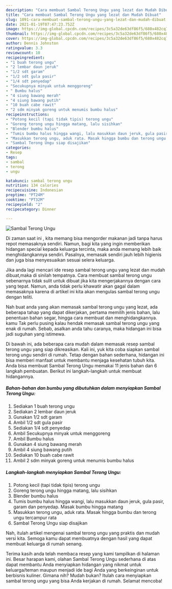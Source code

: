 ```yaml
---
description: "Cara membuat Sambal Terong Ungu yang lezat dan Mudah Dibuat"
title: "Cara membuat Sambal Terong Ungu yang lezat dan Mudah Dibuat"
slug: 1091-cara-membuat-sambal-terong-ungu-yang-lezat-dan-mudah-dibuat
date: 2021-01-19T07:47:23.752Z
image: https://img-global.cpcdn.com/recipes/3c5a32de63df86f5/680x482cq70/sambal-terong-ungu-foto-resep-utama.jpg
thumbnail: https://img-global.cpcdn.com/recipes/3c5a32de63df86f5/680x482cq70/sambal-terong-ungu-foto-resep-utama.jpg
cover: https://img-global.cpcdn.com/recipes/3c5a32de63df86f5/680x482cq70/sambal-terong-ungu-foto-resep-utama.jpg
author: Dennis Johnston
ratingvalue: 3.3
reviewcount: 10
recipeingredient:
- "1 buah terong ungu"
- "2 lembar daun jeruk"
- "1/2 sdt garam"
- "1/2 sdt gula pasir"
- "1/4 sdt penyedap"
- "Secukupnya minyak untuk menggoreng"
- " Bumbu halus"
- "4 siung bawang merah"
- "4 siung bawang putih"
- "10 buah cabe rawit"
- "2 sdm minyak goreng untuk menumis bumbu halus"
recipeinstructions:
- "Potong kecil (tapi tidak tipis) terong ungu"
- "Goreng terong ungu hingga matang, lalu sisihkan"
- "Blender bumbu halus"
- "Tumis bumbu halus hingga wangi, lalu masukkan daun jeruk, gula pasir, garam dan penyedap. Masak bumbu hingga matang"
- "Masukkan terong ungu, aduk rata. Masak hingga bumbu dan terong ungu tercampur rata"
- "Sambal Terong Ungu siap disajikan"
categories:
- Resep
tags:
- sambal
- terong
- ungu

katakunci: sambal terong ungu 
nutrition: 134 calories
recipecuisine: Indonesian
preptime: "PT24M"
cooktime: "PT32M"
recipeyield: "2"
recipecategory: Dinner

---
```



![Sambal Terong Ungu](https://img-global.cpcdn.com/recipes/3c5a32de63df86f5/680x482cq70/sambal-terong-ungu-foto-resep-utama.jpg)

Di zaman  saat ini , kita memang bisa mengorder makanan jadi tanpa harus repot memasaknya sendiri. Namun, bagi kita yang ingin memberikan hidangan special kepada keluarga tercinta, maka anda memang lebih baik menghidangkannya sendiri. Pasalnya, memasak sendiri jauh lebih higienis dan juga bisa menyesuaikan sesuai selera keluarga.

Jika anda lagi mencari ide resep sambal terong ungu yang lezat dan mudah dibuat,maka di sinilah tempatnya. Cara membuat sambal terong ungu  sebenarnya tidak sulit untuk dibuat jika kita mengerjakannya dengan cara yang tepat. Namun, anda tidak perlu khawatir akan gagal dalam memasaknya 
karena di artikel ini kita akan mengulas sambal terong ungu dengan teliti.  



Nah buat anda yang akan memasak sambal terong ungu yang lezat, ada beberapa tahap yang dapat dikerjakan, pertama memilih jenis bahan, lalu penentuan bahan segar, hingga cara membuat dan menghidangkannya. kamu Tak perlu pusing kalau hendak memasak sambal terong ungu yang enak di rumah. Sebab, asalkan anda  tahu caranya, maka hidangan ini bisa jadi suguhan yang istimewa.

Di bawah ini, ada beberapa cara mudah dalam memasak resep sambal terong ungu yang siap dikreasikan. Kali ini, yuk kita coba siapkan sambal terong ungu sendiri di rumah. Tetap dengan bahan sederhana, hidangan ini bisa memberi manfaat untuk membantu menjaga kesehatan tubuh kita. Anda bisa membuat Sambal Terong Ungu memakai 11 jenis bahan dan 6 langkah pembuatan. Berikut ini langkah-langkah untuk membuat hidangannya.

<!--inarticleads1-->

##### Bahan-bahan dan bumbu yang dibutuhkan dalam menyiapkan Sambal Terong Ungu:

1. Sediakan 1 buah terong ungu
1. Sediakan 2 lembar daun jeruk
1. Gunakan 1/2 sdt garam
1. Ambil 1/2 sdt gula pasir
1. Sediakan 1/4 sdt penyedap
1. Ambil Secukupnya minyak untuk menggoreng
1. Ambil  Bumbu halus
1. Gunakan 4 siung bawang merah
1. Ambil 4 siung bawang putih
1. Sediakan 10 buah cabe rawit
1. Ambil 2 sdm minyak goreng untuk menumis bumbu halus




<!--inarticleads2-->

##### Langkah-langkah menyiapkan Sambal Terong Ungu:

1. Potong kecil (tapi tidak tipis) terong ungu
1. Goreng terong ungu hingga matang, lalu sisihkan
1. Blender bumbu halus
1. Tumis bumbu halus hingga wangi, lalu masukkan daun jeruk, gula pasir, garam dan penyedap. Masak bumbu hingga matang
1. Masukkan terong ungu, aduk rata. Masak hingga bumbu dan terong ungu tercampur rata
1. Sambal Terong Ungu siap disajikan




Nah, itulah artikel mengenai  sambal terong ungu  yang praktis dan mudah versi kita. Semoga kamu dapat membuatnya dengan hasil yang dapat membuat keluarga di rumah senang. 

Terima kasih anda telah membaca resep yang kami tampilkan di halaman ini. Besar harapan kami, olahan  Sambal Terong Ungu sederhana di atas dapat membantu Anda menyiapkan hidangan yang nikmat untuk keluarga/teman maupun menjadi ide bagi Anda yang berkeinginan untuk berbisnis kuliner. Gimana nih? Mudah bukan? Itulah cara menyiapkan sambal terong ungu yang bisa Anda kerjakan di rumah. Selamat mencoba!


